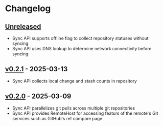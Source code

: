 # Changelog

## [Unreleased]

- Sync API supports offline flag to collect repository statuses without syncing
- Sync API uses DNS lookup to determine network connectivity before syncing

## [v0.2.1] - 2025-03-13

- Sync API collects local change and stash counts in repository

## [v0.2.0] - 2025-03-09

- Sync API parallelizes git pulls across multiple git repositories
- Sync API provides RemoteHost for accessing featurs of the remote's Git services such as GitHub's ref compare page

[Unreleased]: https://github.com/eighty4/maestro/compare/maestro_git-v0.2.1...HEAD
[v0.2.1]: https://github.com/eighty4/maestro/compare/maestro_git-v0.2.0...maestro_git-v0.2.1
[v0.2.0]: https://github.com/eighty4/maestro/releases/tag/maestro_git-v0.2.0
